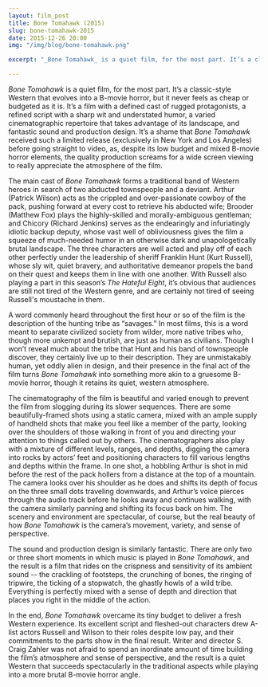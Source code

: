 ```yaml
---
layout: film_post
title: Bone Tomahawk (2015)
slug: bone-tomahawk-2015
date: 2015-12-26 20:00
img: "/img/blog/bone-tomahawk.png"

excerpt: "_Bone Tomahawk_ is a quiet film, for the most part. It’s a classic-style Western that evolves into a B-movie horror, but it never feels as cheap or budgeted as it is. It’s a film with a defined cast of rugged protagonists, a refined script with a sharp wit and understated humor, a varied cinematographic repertoire that takes advantage of its landscape, and fantastic sound and production design."

---
```


_Bone Tomahawk_ is a quiet film, for the most part. It’s a classic-style Western that evolves into a B-movie horror, but it never feels as cheap or budgeted as it is. It’s a film with a defined cast of rugged protagonists, a refined script with a sharp wit and understated humor, a varied cinematographic repertoire that takes advantage of its landscape, and fantastic sound and production design. It’s a shame that _Bone Tomahawk_ received such a limited release (exclusively in New York and Los Angeles) before going straight to video, as, despite its low budget and mixed B-movie horror elements, the quality production screams for a wide screen viewing to really appreciate the atmosphere of the film.

The main cast of _Bone Tomahawk_ forms a traditional band of Western heroes in search of two abducted townspeople and a deviant. Arthur (Patrick Wilson) acts as the crippled and over-passionate cowboy of the pack, pushing forward at every cost to retrieve his abducted wife; Brooder (Matthew Fox) plays the highly-skilled and morally-ambiguous gentleman; and Chicory (Richard Jenkins) serves as the endearingly and infuriatingly idiotic backup deputy, whose vast well of obliviousness gives the film a squeeze of much-needed humor in an otherwise dark and unapologetically brutal landscape. The three characters are well acted and play off of each other perfectly under the leadership of sheriff Franklin Hunt (Kurt Russell), whose sly wit, quiet bravery, and authoritative demeanor propels the band on their quest and keeps them in line with one another. With Russell also playing a part in this season’s _The Hateful Eight_, it’s obvious that audiences are still not tired of the Western genre, and are certainly not tired of seeing Russell's moustache in them.

A word commonly heard throughout the first hour or so of the film is the description of the hunting tribe as “savages.” In most films, this is a word meant to separate civilized society from wilder, more native tribes who, though more unkempt and brutish, are just as human as civilians. Though I won’t reveal much about the tribe that Hunt and his band of townspeople discover, they certainly live up to their description. They are unmistakably human, yet oddly alien in design, and their presence in the final act of the film turns _Bone Tomahawk_ into something more akin to a gruesome B-movie horror, though it retains its quiet, western atmosphere.

The cinematography of the film is beautiful and varied enough to prevent the film from slogging during its slower sequences. There are some beautifully-framed shots using a static camera, mixed with an ample supply of handheld shots that make you feel like a member of the party, looking over the shoulders of those walking in front of you and directing your attention to things called out by others. The cinematographers also play with a mixture of different levels, ranges, and depths, digging the camera into rocks by actors’ feet and positioning characters to fill various lengths and depths within the frame. In one shot, a hobbling Arthur is shot in mid before the rest of the pack hollers from a distance at the top of a mountain. The camera looks over his shoulder as he does and shifts its depth of focus on the three small dots traveling downwards, and Arthur’s voice pierces through the audio track before he looks away and continues walking, with the camera similarly panning and shifting its focus back on him. The scenery and environment are spectacular, of course, but the real beauty of how _Bone Tomahawk_ is the camera’s movement, variety, and sense of perspective.

The sound and production design is similarly fantastic. There are only two or three short moments in which music is played in _Bone Tomahawk_, and the result is a film that rides on the crispness and sensitivity of its ambient sound -- the crackling of footsteps, the crunching of bones, the ringing of tripwire, the ticking of a stopwatch, the ghastly howls of a wild tribe. Everything is perfectly mixed with a sense of depth and direction that places you right in the middle of the action.

In the end, _Bone Tomahawk_ overcame its tiny budget to deliver a fresh Western experience. Its excellent script and fleshed-out characters drew A-list actors Russell and Wilson to their roles despite low pay, and their commitments to the parts show in the final result. Writer and director S. Craig Zahler was not afraid to spend an inordinate amount of time building the film’s atmosphere and sense of perspective, and the result is a quiet Western that succeeds spectacularly in the traditional aspects while playing into a more brutal B-movie horror angle.